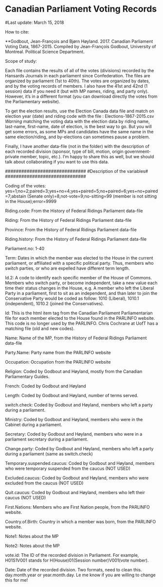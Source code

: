 # Canadian Parliament Voting Records

#Last update: March 15, 2018

How to cite: 

**Godbout, Jean-François and Bjørn Høyland. 2017. Canadian Parliament Voting Data, 1867-2015. Compiled by Jean-François Godbout, University of Montreal. Political Science Department. 

Scope of study:

Each file contains the results of all of the votes (divisions) recorded by the Hansards Journals in each parliament since Confederation. The files are organized by parliament (1st to 40th). The votes are organized by dates, and by the voting records of members. I also have the 41st and 42nd (1 session) data if you need it (but with MP names, riding, and party only). However, it’s in a different format (you can download directly the votes from the Parliamentary website).

To get the election results, use the Election Canada data file and match on election year (date) and riding code with the file : Elections-1867-2015.csv 
*Warning* matching the voting data with the election data by riding name, last-name, first-name, date of election, is the best way to go. But you will get some errors, as some MPs and candidates have the same name in the same election/riding, and by-elections can sometimes pause a problem.  

Finally, I have another data-file (not in the folder) with the description of each recorded division (sponsor, type of bill, motion, origin government-private member, topic, etc.). I’m happy to share this as well, but we should talk about collaborating if you want to use this data. 

##############################
#Description of the variables#
##############################

Coding of the votes: yes=1;no=2;paired=3;yes+no=4;yes+paired=5;no+paired=6;yes+no+paired=7;abstain (Senate only)=8,not-vote=9;no-sitting=99 (member is not sitting in the House);error=9999

Riding.code: From the History of Federal Ridings Parliament data-file

Riding: From the History of Federal Ridings Parliament data-file

Province: From the History of Federal Ridings Parliament data-file	

Riding.history: From the History of Federal Ridings Parliament data-file	

Parliament.no: 1-40	

Term: Dates in which the member was elected to the House in the current parliament, or affiliated with a specific political party. Thus, members who switch parties, or who are expelled have different term length. 

Id.2: A code to identify each specific member of the House of Commons. Members who switch party, or become independent, take a new value each time their status changes in the House, e.g. A member who left the Liberal Party in a parliament, first to sit as an independent, and than later to join the Conservative Party would be coded as follow: 1010 (Liberal), 1010.1 (independent), 1010.2 (joined the Conservatives).

Id: This is the html item tag from the Canadian Parliament Parliamentarian file for each member elected to the House found in the PARLINFO website. This code is no longer used by the PARLINFO. Chris Cochrane at UofT has a matching file (old and new codes).

Name: Name of the MP, from the History of Federal Ridings Parliament data-file

Party.Name: Party name from the PARLINFO website	

Occupation: Occupation from the PARLINFO website	

Religion: Coded by Godbout and Høyland, mostly from the Canadian Parliamentary Guides. 

French: Coded by Godbout and Høyland	

Length: Coded by Godbout and Høyland, number of terms served. 

switch.check: Coded by Godbout and Høyland, members who left a party during a parliament.

Ministry: Coded by Godbout and Høyland, members who were in the Cabinet during a parliament.

Secretary:  Coded by Godbout and Høyland, members who were in a parliament secretary during a parliament.

Change.party: Coded by Godbout and Høyland, members who left a party during a parliament (same as switch.check)

Temporary.suspended.caucus: Coded by Godbout and Høyland, members who were temporary suspended from the caucus (NOT USED)

Excluded.caucus: Coded by Godbout and Høyland, members who were excluded from the caucus (NOT USED)	

Quit.caucus: Coded by Godbout and Høyland, members who left their caucus (NOT USED)	

First.Nations: Members who are First Nation people, from the PARLINFO website.

Country.of.Birth: Country in which a member was born, from the PARLINFO website.

Note1: Notes about the MP

Note2: Notes about the MP	

vote.id: The ID of the recorded division in Parliament. For example, H01S1V001 stands for H(House)01(Session number)V001(vote number).

Date: Date of the recorded division. Two formats, need to clean this. day.month.year or year.month.day. Le me know if you are willing to change this for me!
